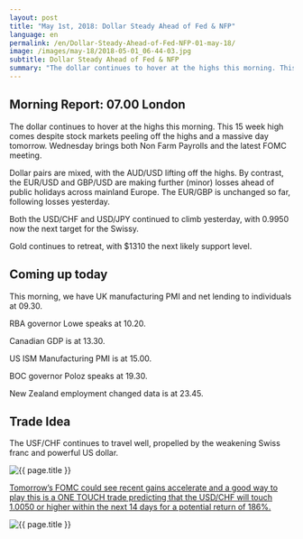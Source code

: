 ```yaml
---
layout: post
title: "May 1st, 2018: Dollar Steady Ahead of Fed & NFP"
language: en
permalink: /en/Dollar-Steady-Ahead-of-Fed-NFP-01-may-18/
image: /images/may-18/2018-05-01_06-44-03.jpg
subtitle: Dollar Steady Ahead of Fed & NFP
summary: "The dollar continues to hover at the highs this morning. This 15 week high comes despite stock markets peeling off the highs and a massive day tomorrow. Wednesday brings both Non Farm Payrolls and the latest FOMC meeting"
---
```

## Morning Report: 07.00 London

The dollar continues to hover at the highs this morning. This 15 week high comes despite stock markets peeling off the highs and a massive day tomorrow. Wednesday brings both Non Farm Payrolls and the latest FOMC meeting. 

Dollar pairs are mixed, with the AUD/USD lifting off the highs. By contrast, the EUR/USD and GBP/USD are making further (minor) losses ahead of public holidays across mainland Europe. The EUR/GBP is unchanged so far, following losses yesterday. 

Both the USD/CHF and USD/JPY continued to climb yesterday, with 0.9950 now the next target for the Swissy. 

Gold continues to retreat, with $1310 the next likely support level.

## Coming up today

This morning, we have UK manufacturing PMI and net lending to individuals at 09.30. 

RBA governor Lowe speaks at 10.20. 

Canadian GDP is at 13.30. 

US ISM Manufacturing PMI is at 15.00. 

BOC governor Poloz speaks at 19.30. 

New Zealand employment changed data is at 23.45. 

## Trade Idea

The USF/CHF continues to travel well, propelled by the weakening Swiss franc and powerful US dollar.


<img class="post-image" src="{{ site.url }}/images/may-18/2018-05-01_06-44-03.jpg" alt="{{ page.title }}" title="{{ page.title }}">

<a href="%LINK%%?currency=GBP&market=forex&underlying=frxUSDCHF&formname=touchnotouch&duration_amount=14&duration_units=d&amount=10&amount_type=payout&expiry_type=duration&barrier=1.0050" target="_blank">Tomorrow’s FOMC could see recent gains accelerate and a good way to play this is a ONE TOUCH trade predicting that the USD/CHF will touch 1.0050 or higher within the next 14 days for a potential return of 186%.</a>

<img class="post-image" src="{{ site.url }}/images/may-18/2018-05-01_06-50-20.jpg" alt="{{ page.title }}" title="{{ page.title }}">
